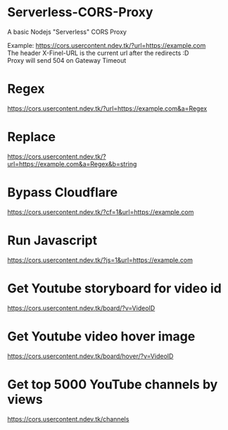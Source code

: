 # Serverless-CORS-Proxy
A basic Nodejs "Serverless" CORS Proxy  


Example: https://cors.usercontent.ndev.tk/?url=https://example.com   
The header X-Finel-URL is the current url after the redirects :D  
Proxy will send 504 on Gateway Timeout


# Regex
https://cors.usercontent.ndev.tk/?url=https://example.com&a=Regex

# Replace
https://cors.usercontent.ndev.tk/?url=https://example.com&a=Regex&b=string

# Bypass Cloudflare
https://cors.usercontent.ndev.tk/?cf=1&url=https://example.com

# Run Javascript
https://cors.usercontent.ndev.tk/?js=1&url=https://example.com

# Get Youtube storyboard for video id
https://cors.usercontent.ndev.tk/board/?v=VideoID

# Get Youtube video hover image
https://cors.usercontent.ndev.tk/board/hover/?v=VideoID

# Get top 5000 YouTube channels by views
https://cors.usercontent.ndev.tk/channels
